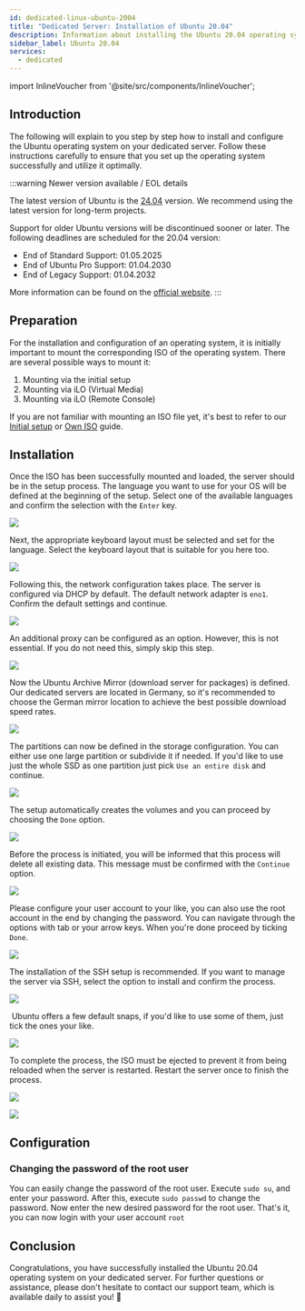 ```yaml
---
id: dedicated-linux-ubuntu-2004
title: "Dedicated Server: Installation of Ubuntu 20.04"
description: Information about installing the Ubuntu 20.04 operating system on your dedicated server from ZAP-Hosting 
sidebar_label: Ubuntu 20.04
services:
  - dedicated
---
```


import InlineVoucher from '@site/src/components/InlineVoucher';

## Introduction

The following will explain to you step by step how to install and configure the Ubuntu operating system on your dedicated server. Follow these instructions carefully to ensure that you set up the operating system successfully and utilize it optimally.



:::warning Newer version available / EOL details

The latest version of Ubuntu is the [24.04](dedicated-linux-ubuntu.md) version. We recommend using the latest version for long-term projects.

Support for older Ubuntu versions will be discontinued sooner or later. The following deadlines are scheduled for the 20.04 version:

- End of Standard Support: 01.05.2025
- End of Ubuntu Pro Support: 01.04.2030
- End of Legacy Support: 01.04.2032

More information can be found on the [official website](https://ubuntu.com/about/release-cycle).
:::


<InlineVoucher />

## Preparation

For the installation and configuration of an operating system, it is initially important to mount the corresponding ISO of the operating system. There are several possible ways to mount it:

1. Mounting via the initial setup
2. Mounting via iLO (Virtual Media)
3. Mounting via iLO (Remote Console)

If you are not familiar with mounting an ISO file yet, it's best to refer to our [Initial setup](dedicated-setup.md) or [Own ISO](dedicated-iso.md) guide.



## Installation

Once the ISO has been successfully mounted and loaded, the server should be in the setup process. The language you want to use for your OS will be defined at the beginning of the setup. Select one of the available languages and confirm the selection with the `Enter` key. 

![](https://screensaver01.zap-hosting.com/index.php/s/yrHMNzstM23XZH6/preview)

Next, the appropriate keyboard layout must be selected and set for the language. Select the keyboard layout that is suitable for you here too. 

![](https://screensaver01.zap-hosting.com/index.php/s/x9kYGEWS5fy7Wjp/preview)

Following this, the network configuration takes place. The server is configured via DHCP by default. The default network adapter is `eno1`. Confirm the default settings and continue. 

![](https://screensaver01.zap-hosting.com/index.php/s/6mr5kAKJQ39iJt5/preview)

An additional proxy can be configured as an option. However, this is not essential. If you do not need this, simply skip this step. 

![](https://screensaver01.zap-hosting.com/index.php/s/tz97Ee8ZQkxAGGb/preview)

Now the Ubuntu Archive Mirror (download server for packages) is defined. Our dedicated servers are located in Germany, so it's recommended to choose the German mirror location to achieve the best possible download speed rates.

![](https://screensaver01.zap-hosting.com/index.php/s/xNknNyWAbd5DnsZ/preview)

The partitions can now be defined in the storage configuration. You can either use one large partition or subdivide it if needed. If you'd like to use just the whole SSD as one partition just pick `Use an entire disk` and continue.

![](https://screensaver01.zap-hosting.com/index.php/s/2dJ9oeMGjpWn6cZ/preview)

The setup automatically creates the volumes and you can proceed by choosing  the `Done` option.

![](https://screensaver01.zap-hosting.com/index.php/s/WXfzt57Rtm2SQLD/preview)

Before the process is initiated, you will be informed that this process will delete all existing data. This message must be confirmed with the `Continue` option. 

![](https://screensaver01.zap-hosting.com/index.php/s/L3YcGNbYWpMmaDj/preview)

Please configure your user account to your like, you can also use the root account in the end by changing the password.
You can navigate through the options with tab or your arrow keys. When you're done proceed by ticking `Done`.

![](https://screensaver01.zap-hosting.com/index.php/s/mqrjmF2ZmA2Qj9z/preview)





The installation of the SSH setup is recommended. If you want to manage the server via SSH, select the option to install and confirm the process.

![](https://screensaver01.zap-hosting.com/index.php/s/Xz3zzMdZ6C523ip/preview)

​	Ubuntu offers a few default snaps, if you'd like to use some of them, just tick the ones your like.

![](https://screensaver01.zap-hosting.com/index.php/s/wcGiSwX935jXeex/preview)

To complete the process, the ISO must be ejected to prevent it from being reloaded when the server is restarted. Restart the server once to finish the process. 

![](https://screensaver01.zap-hosting.com/index.php/s/SzrxCtJTx2S8Nef/preview)



![](https://screensaver01.zap-hosting.com/index.php/s/x3BRLSepSDFnYGA/preview)



## Configuration



### Changing the password of the root user

You can easily change the password of the root user. Execute `sudo su`, and enter your password. After this, execute `sudo passwd` to change the password. Now enter the new desired password for the root user. That's it, you can now login with your user account `root`



## Conclusion

Congratulations, you have successfully installed the Ubuntu 20.04 operating system on your dedicated server. For further questions or assistance, please don't hesitate to contact our support team, which is available daily to assist you! 🙂






<InlineVoucher />
